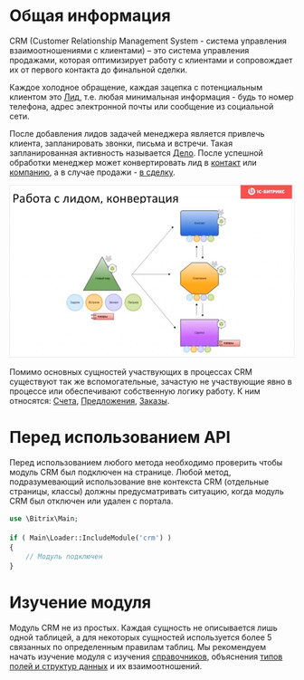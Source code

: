 # Общая информация

CRM (Customer Relationship Management System - система управления взаимоотношениями с клиентами) – это система управления продажами, которая оптимизирует работу с клиентами и сопровождает их от первого контакта до финальной сделки.

Каждое холодное обращение, каждая зацепка с потенциальным клиентом это [Лид](./11_Лид/00_Описание), т.е. любая минимальная информация - будь то номер телефона, адрес электронной почты или сообщение из социальной сети.

После добавления лидов задачей менеджера является привлечь клиента, запланировать звонки, письма и встречи. Такая запланированная активность называется [Дело](./30_Дело/index). После успешной обработки менеджер может конвертировать лид в [контакт](./12_Контакт/00_Описание) или [компанию](./13_Компания/00_Описание), а в случае продажи - [в сделку](./14_Сделка/00_Описание). 

![Условная схема взаимоотношений](convertation.png)

Помимо основных сущностей участвующих в процессах CRM существуют так же вспомогательные, зачастую не участвующие явно в процессе или обеспечивают собственную логику работу. К ним относятся: [Счета](./22_Счет), [Предложения](./23_Предложение), [Заказы](./23_Заказ/index).

# Перед использованием API

Перед использованием любого метода необходимо проверить чтобы модуль CRM был подключен на странице. Любой метод, подразумевающий использование вне контекста CRM (отдельные страницы, классы) должны предусматривать ситуацию, когда модуль CRM был отключен или удален с портала.

```php
use \Bitrix\Main;

if ( Main\Loader::IncludeModule('crm') )
{
    // Модуль подключен
}
```

# Изучение модуля

Модуль CRM не из простых. Каждая сущность не описывается лишь одной таблицей, а для некоторых сущностей используется более 5 связанных по определенным правилам таблиц. Мы рекомендуем начать изучение модуля с изучения [справочников](./01_Словари/10_Справочники), объяснения [типов полей и структур данных](./01_Словари/30_Структуры_данных) и их взаимоотношений.
